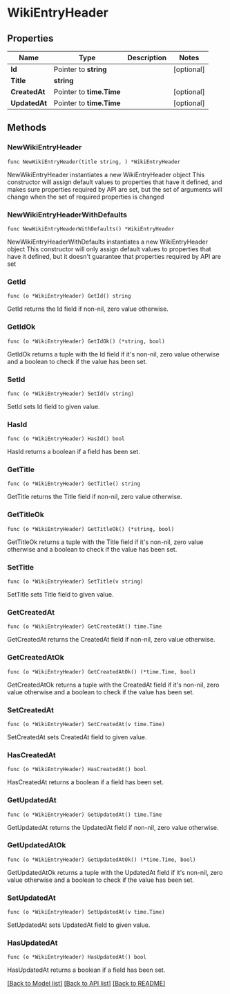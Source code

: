 # WikiEntryHeader

## Properties

Name | Type | Description | Notes
------------ | ------------- | ------------- | -------------
**Id** | Pointer to **string** |  | [optional] 
**Title** | **string** |  | 
**CreatedAt** | Pointer to **time.Time** |  | [optional] 
**UpdatedAt** | Pointer to **time.Time** |  | [optional] 

## Methods

### NewWikiEntryHeader

`func NewWikiEntryHeader(title string, ) *WikiEntryHeader`

NewWikiEntryHeader instantiates a new WikiEntryHeader object
This constructor will assign default values to properties that have it defined,
and makes sure properties required by API are set, but the set of arguments
will change when the set of required properties is changed

### NewWikiEntryHeaderWithDefaults

`func NewWikiEntryHeaderWithDefaults() *WikiEntryHeader`

NewWikiEntryHeaderWithDefaults instantiates a new WikiEntryHeader object
This constructor will only assign default values to properties that have it defined,
but it doesn't guarantee that properties required by API are set

### GetId

`func (o *WikiEntryHeader) GetId() string`

GetId returns the Id field if non-nil, zero value otherwise.

### GetIdOk

`func (o *WikiEntryHeader) GetIdOk() (*string, bool)`

GetIdOk returns a tuple with the Id field if it's non-nil, zero value otherwise
and a boolean to check if the value has been set.

### SetId

`func (o *WikiEntryHeader) SetId(v string)`

SetId sets Id field to given value.

### HasId

`func (o *WikiEntryHeader) HasId() bool`

HasId returns a boolean if a field has been set.

### GetTitle

`func (o *WikiEntryHeader) GetTitle() string`

GetTitle returns the Title field if non-nil, zero value otherwise.

### GetTitleOk

`func (o *WikiEntryHeader) GetTitleOk() (*string, bool)`

GetTitleOk returns a tuple with the Title field if it's non-nil, zero value otherwise
and a boolean to check if the value has been set.

### SetTitle

`func (o *WikiEntryHeader) SetTitle(v string)`

SetTitle sets Title field to given value.


### GetCreatedAt

`func (o *WikiEntryHeader) GetCreatedAt() time.Time`

GetCreatedAt returns the CreatedAt field if non-nil, zero value otherwise.

### GetCreatedAtOk

`func (o *WikiEntryHeader) GetCreatedAtOk() (*time.Time, bool)`

GetCreatedAtOk returns a tuple with the CreatedAt field if it's non-nil, zero value otherwise
and a boolean to check if the value has been set.

### SetCreatedAt

`func (o *WikiEntryHeader) SetCreatedAt(v time.Time)`

SetCreatedAt sets CreatedAt field to given value.

### HasCreatedAt

`func (o *WikiEntryHeader) HasCreatedAt() bool`

HasCreatedAt returns a boolean if a field has been set.

### GetUpdatedAt

`func (o *WikiEntryHeader) GetUpdatedAt() time.Time`

GetUpdatedAt returns the UpdatedAt field if non-nil, zero value otherwise.

### GetUpdatedAtOk

`func (o *WikiEntryHeader) GetUpdatedAtOk() (*time.Time, bool)`

GetUpdatedAtOk returns a tuple with the UpdatedAt field if it's non-nil, zero value otherwise
and a boolean to check if the value has been set.

### SetUpdatedAt

`func (o *WikiEntryHeader) SetUpdatedAt(v time.Time)`

SetUpdatedAt sets UpdatedAt field to given value.

### HasUpdatedAt

`func (o *WikiEntryHeader) HasUpdatedAt() bool`

HasUpdatedAt returns a boolean if a field has been set.


[[Back to Model list]](../README.md#documentation-for-models) [[Back to API list]](../README.md#documentation-for-api-endpoints) [[Back to README]](../README.md)


